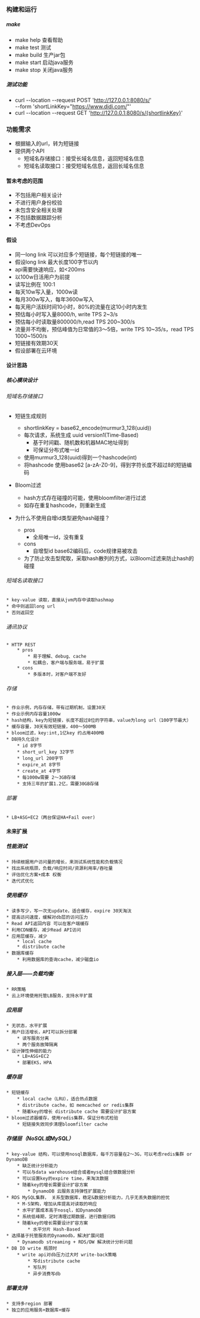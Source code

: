 
### 构建和运行

##### make
* make help 查看帮助
* make test 测试
* make build 生产jar包
* make start 启动java服务
* make stop 关闭java服务

##### 测试功能
* curl --location --request POST 'http://127.0.0.1:8080/s/' \
--form 'shortLinkKey="https://www.didi.com/"'
* curl --location --request GET 'http://127.0.0.1:8080/s/{shortlinkKey}'


### 功能需求
* 根据输入的url，转为短链接
* 提供两个API
    * 短域名存储接口：接受长域名信息，返回短域名信息
    * 短域名读取接口：接受短域名信息，返回长域名信息

#### 暂未考虑的范围
* 不包括用户相关设计
* 不进行用户身份校验
* 未包含安全相关处理
* 不包括数据跟踪分析
* 不考虑DevOps

#### 假设
* 同一long link 可以对应多个短链接，每个短链接的唯一
* 假设long link 最大长度100字节以内
* api需要快速响应，如<200ms
* 以100w日活用户为前提
* 读写比例在 100:1
* 每天10w写入量，1000w读
* 每月300w写入，每年3600w写入
* 每天用户活跃时间10小时，80%的流量在这10小时内发生
* 预估每小时写入量8000/h, write TPS 2~3/s
* 预估每小时读取量800000/h,read TPS 200~300/s
* 流量并不均衡，预估峰值为日常值的3～5倍，write TPS 10~35/s，read TPS 1000~1500/s
* 短链接有效期30天
* 假设部署在云环境



#### 设计思路
##### 核心模块设计
###### 短域名存储接口
* 短链生成规则
    * shortlinkKey = base62_encode(murmur3_128(uuid))
    * 每次请求，系统生成 uuid version1(Time-Based) 
        * 基于时间戳、随机数和机器MAC地址得到
        * 可保证分布式唯一id
    * 使用murmur3_128(uuid)得到一个hashcode(int)
    * 将hashcode 使用base62 [a-zA-Z0-9]，得到字符长度不超过8的短链编码
    
* Bloom过滤
    * hash方式存在碰撞的可能，使用bloomfilter进行过滤
    * 如存在重复hashcode，则重新生成

* 为什么不使用自增id类型避免hash碰撞？
    * pros
        * 全局唯一id，没有重复
    * cons
        * 自增型id base62编码后，code规律易被攻击
    * 为了防止攻击型爬取，采取hash散列的方式，以Bloom过滤来防止hash的碰撞
###### 短域名读取接口
    * key-value 读取，直接从jvm内存中读取hashmap
    * 命中则返回long url
    * 否则返回空
###### 通讯协议
    * HTTP REST 
        * pros
            * 易于理解、debug、cache
            * 松耦合，客户端与服务端，易于扩展
        * cons
            * 多版本时，对客户端不友好
        
###### 存储
    * 作业示例，内存存储，带有过期机制，设置30天
    * 作业示例内存容量1000w
    * hash结构，key为短链接，长度不超过8位的字符串，value为long url（100字节最大）
    * 缓存容量，30天有效短链接，400～500MB
    * bloom过滤，key:int,1亿key 约占用400MB
    * DB持久化设计
        * id 8字节
        * short_url_key 32字节
        * long_url 200字节
        * expire_at 8字节
        * create_at 4字节
        * 每1000w需要 2～3GB存储
        * 支持三年的扩展1.2亿，需要30GB存储

###### 部署
    * LB+ASG+EC2（两台保证HA+Fail over)

#### 未来扩展

##### 性能测试
    * 持续根据用户访问量的增长，来测试系统性能和负载情况
    * 找出系统瓶颈，负载/响应时间/资源利用率/吞吐量
    * 评估优化方案+成本 权衡
    * 迭代式优化

##### 使用缓存
    * 读多写少，写一次无update，适合缓存，expire 30天淘汰
    * 提高访问速度，缓解对db层的访问压力
    * Read API返回内容 可以在客户端缓存
    * 利用CDN缓存，减少Read API访问
    * 应用层缓存，减少
        * local cache
        * distribute cache
    * 数据库缓存
        * 利用数据库的查询cache，减少磁盘io

##### 接入层——负载均衡
    * RR策略
    * 云上环境使用托管LB服务，支持水平扩展
    
##### 应用层
    * 无状态，水平扩展
    * 用户日活增长，API可以拆分部署
        * 读写服务分离
        * 两个服务故障隔离
    * 设计弹性伸缩的能力
        * LB+ASG+EC2
        * 部署EKS，HPA
        
##### 缓存层
    * 短链缓存
        * local cache（LRU），适合热点数据
        * distribute cache，如 memcached or redis集群
        * 随着key的增长 distribute cache 需要设计扩容方案
    * bloom过滤器缓存，使用redis集群，保证分布式检验
        * 短链接失效同步清理bloomfilter cache
          
##### 存储层（NoSQL或MySQL）
    * key-value 结构，可以使用nosql数据库，每千万容量在2～3G，可以考虑redis集群 or DynamoDB
        * 缺乏统计分析能力
        * 可以与data warehouse结合或者mysql结合做数据分析
        * 可以设置key的expire time，来淘汰数据
        * 随着key的增长需要设计扩容方案
            * DynamoDB 云服务支持弹性扩展能力
    * RDS MySQL集群， 关系型数据库，稳定&数据分析能力，几乎无丢失数据的担忧
        * M-S架构，增加从库提高对读取的响应
        * 水平扩展成本高于nosql，如DynamoDB
        * 系统低峰期，定时清理过期数据，进行数据归档
        * 随着key的增长需要设计扩容方案
            * 水平分片 Hash-Based
    * 选择基于托管服务的Dynamodb，解决扩展问题
        * Dynamodb streaming + RDS/DW 解决统计分析问题
    * DB IO write 瓶颈时
        * write api对db压力过大时 write-back策略
            * 写distribute cache
            * 写队列
            * 异步消费写db
##### 部署支持
    * 支持多region 部署
    * 独立的应用服务+数据库+缓存





